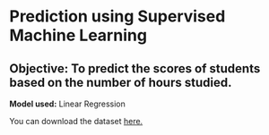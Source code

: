 # Prediction using Supervised Machine Learning

## **Objective:** To predict the scores of students based on the number of hours studied.
**Model used:** Linear Regression

You can download the dataset [here.](https://raw.githubusercontent.com/AdiPersonalWorks/Random/master/student_scores%20-%20student_scores.csv)
